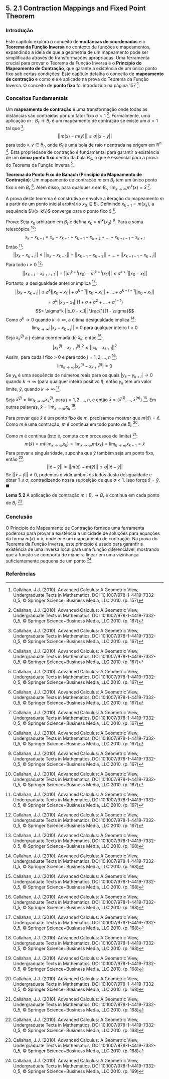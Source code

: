 ## 5. 2.1 Contraction Mappings and Fixed Point Theorem

### Introdução
Este capítulo explora o conceito de **mudanças de coordenadas** e o **Teorema da Função Inversa** no contexto de funções e mapeamentos, expandindo a ideia de que a geometria de um mapeamento pode ser simplificada através de transformações apropriadas. Uma ferramenta crucial para provar o Teorema da Função Inversa é o **Princípio do Mapeamento de Contração**, que garante a existência de um único ponto fixo sob certas condições. Este capítulo detalha o conceito de **mapeamento de contração** e como ele é aplicado na prova do Teorema da Função Inversa. O conceito de **ponto fixo** foi introduzido na página 157 [^10].

### Conceitos Fundamentais
Um **mapeamento de contração** é uma transformação onde todas as distâncias são contraídas por um fator fixo $\sigma < 1$ [^17]. Formalmente, uma aplicação $m: B_r \rightarrow B_r$ é um mapeamento de contração se existe um $\sigma < 1$ tal que [^17]:
$$||m(x) - m(y)|| \leq \sigma||x - y||$$
para todo $x, y \in B_r$, onde $B_r$ é uma bola de raio $r$ centrada na origem em $\mathbb{R}^n$ [^17]. Esta propriedade de contração é fundamental para garantir a existência de um **único ponto fixo** dentro da bola $B_\delta$, o que é essencial para a prova do Teorema da Função Inversa [^17].

**Teorema do Ponto Fixo de Banach (Princípio do Mapeamento de Contração)**: Um mapeamento de contração $m$ em $B_r$ tem um único ponto fixo $x$ em $B_r$ [^17]. Além disso, para qualquer $x$ em $B_r$, $\lim_{k\to\infty} m^k(x) = \bar{x}$ [^17].

A prova deste teorema é construtiva e envolve a iteração do mapeamento $m$ a partir de um ponto inicial arbitrário $x_0 \in B_r$. Definindo $x_{k+1} = m(x_k)$, a sequência $\\{x_k\\}$ converge para o ponto fixo $\bar{x}$ [^17].

*Prova:*
Seja $x_0$ arbitrário em $B_r$ e defina $x_k = m^k(x_0)$ [^17]. Para a soma telescópica [^17]:
$$x_k - x_{k+l} = x_k - x_{k+1} + x_{k+1} - x_{k+2} + ... + x_{k+l-1} - x_{k+l}$$
Então [^17]:
$$||x_k - x_{k+l}|| \leq ||x_k - x_{k+1}|| + ||x_{k+1} - x_{k+2}|| + ... + ||x_{k+l-1} - x_{k+l}||$$
Para todo $i \geq 0$ [^17]:
$$||x_{k+i} - x_{k+i+1}|| = ||m^{k+i}(x_0) - m^{k+i}(x_1)|| \leq \sigma^{k+i}||x_0 - x_1||$$
Portanto, a desigualdade anterior implica [^18]:
$$||x_k - x_{k+l}|| \leq \sigma^k ||x_0 - x_1|| + \sigma^{k+1} ||x_0 - x_1|| + ... + \sigma^{k+l-1} ||x_0 - x_1||$$
$$= \sigma^k ||x_0 - x_1|| (1 + \sigma + \sigma^2 + ... + \sigma^{l-1})$$
$$< \sigma^k ||x_0 - x_1|| \frac{1}{1 - \sigma}$$
Como $\sigma^k \rightarrow 0$ quando $k \rightarrow \infty$, a última desigualdade implica [^18]:
$$\lim_{k\to\infty} ||x_k - x_{k+l}|| = 0 \text{ para qualquer inteiro } l > 0$$
Seja $x_k^{(j)}$ a j-ésima coordenada de $x_k$; então [^18]:
$$|x_k^{(j)} - x_{k+l}^{(j)}|^2 \leq ||x_k - x_{k+l}||^2$$
Assim, para cada $l$ fixo > 0 e para todo $j = 1, 2, ..., n$ [^18]:
$$\lim_{k\to\infty} |x_k^{(j)} - x_{k+l}^{(j)}| = 0$$
Se $y_k$ é uma sequência de números reais para os quais $|y_k - y_{k+l}| \rightarrow 0$ quando $k \rightarrow \infty$ (para qualquer inteiro positivo $l$), então $y_k$ tem um valor limite, $\hat{y}$, quando $k \rightarrow \infty$ [^18].

Seja $\bar{x}^{(j)} = \lim_{k\to\infty} x_k^{(j)}$, para $j = 1, 2, ..., n$, e então $\bar{x} = (\bar{x}^{(1)}, ..., \bar{x}^{(n)})$ [^18]. Em outras palavras, $\bar{x} = \lim_{k\to\infty} x_k$ [^18].

Para provar que $\bar{x}$ é um ponto fixo de $m$, precisamos mostrar que $m(\bar{x}) = \bar{x}$. Como $m$ é uma contração, $m$ é contínua em todo ponto de $B_r$ [^18].

Como $m$ é contínua (isto é, comuta com processos de limite) [^18]:
$$m(\bar{x}) = m(\lim_{k\to\infty} x_k) = \lim_{k\to\infty} m(x_k) = \lim_{k\to\infty} x_{k+1} = \bar{x}$$
Para provar a singularidade, suponha que $\hat{y}$ também seja um ponto fixo, então [^18]:
$$||\bar{x} - \hat{y}|| = ||m(\bar{x}) - m(\hat{y})|| \leq \sigma ||\bar{x} - \hat{y}||$$
Se $||\bar{x} - \hat{y}|| \neq 0$, podemos dividir ambos os lados desta desigualdade e obter $1 \leq \sigma$, contradizendo nossa suposição de que $\sigma < 1$. Isso força $\bar{x} = \hat{y}$. $\blacksquare$

**Lema 5.2** A aplicação de contração $m : B_r \rightarrow B_r$ é contínua em cada ponto de $B_r$ [^18].

### Conclusão
O Princípio do Mapeamento de Contração fornece uma ferramenta poderosa para provar a existência e unicidade de soluções para equações da forma $m(x) = x$, onde $m$ é um mapeamento de contração. Na prova do Teorema da Função Inversa, este princípio é usado para garantir a existência de uma inversa local para uma função diferenciável, mostrando que a função se comporta de maneira linear em uma vizinhança suficientemente pequena de um ponto [^19].

### Referências
[^10]: Callahan, J.J. (2010). Advanced Calculus: A Geometric View, Undergraduate Texts in Mathematics, DOI 10.1007/978-1-4419-7332-0_5, © Springer Science+Business Media, LLC 2010. (p. 157)
[^17]: Callahan, J.J. (2010). Advanced Calculus: A Geometric View, Undergraduate Texts in Mathematics, DOI 10.1007/978-1-4419-7332-0_5, © Springer Science+Business Media, LLC 2010. (p. 167)
[^18]: Callahan, J.J. (2010). Advanced Calculus: A Geometric View, Undergraduate Texts in Mathematics, DOI 10.1007/978-1-4419-7332-0_5, © Springer Science+Business Media, LLC 2010. (p. 168)
[^19]: Callahan, J.J. (2010). Advanced Calculus: A Geometric View, Undergraduate Texts in Mathematics, DOI 10.1007/978-1-4419-7332-0_5, © Springer Science+Business Media, LLC 2010. (p. 169)

<!-- END -->
